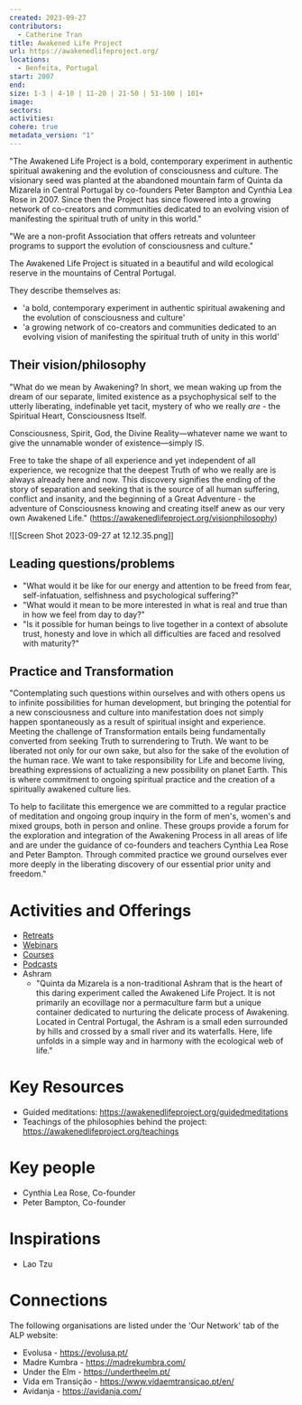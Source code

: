 ```yaml
---
created: 2023-09-27
contributors:
  - Catherine Tran
title: Awakened Life Project
url: https://awakenedlifeproject.org/
locations:
  - Benfeita, Portugal
start: 2007
end: 
size: 1-3 | 4-10 | 11-20 | 21-50 | 51-100 | 101+
image: 
sectors: 
activities: 
cohere: true
metadata_version: "1"
---
```

"The Awakened Life Project is a bold, contemporary experiment in authentic spiritual awakening and the evolution of consciousness and culture. The visionary seed was planted at the abandoned mountain farm of Quinta da Mizarela in Central Portugal by co-founders Peter Bampton and Cynthia Lea Rose in 2007. Since then the Project has since flowered into a growing network of co-creators and communities dedicated to an evolving vision of manifesting the spiritual truth of unity in this world."

"We are a non-profit Association that offers retreats and volunteer programs to support the evolution of consciousness and culture."

The Awakened Life Project is situated in a beautiful and wild ecological reserve in the mountains of Central Portugal.

They describe themselves as:
- 'a bold, contemporary experiment in authentic spiritual awakening and the evolution of consciousness and culture'
- 'a growing network of co-creators and communities dedicated to an evolving vision of manifesting the spiritual truth of unity in this world'

## Their vision/philosophy

"What do we mean by Awakening? In short, we mean waking up from the dream of our separate, limited existence as a psychophysical self to the utterly liberating, indefinable yet tacit, mystery of who we really _are_ - the Spiritual Heart, Consciousness Itself.  
  
Consciousness, Spirit, God, the Divine Reality—whatever name we want to give the unnamable wonder of existence—simply IS.  
  
Free to take the shape of all experience and yet independent of all experience, we recognize that the deepest Truth of who we really are is always already here and now. This discovery signifies the ending of the story of separation and seeking that is the source of all human suffering, conflict and insanity, and the beginning of a Great Adventure - the adventure of Consciousness knowing and creating itself anew as our very own Awakened Life." (https://awakenedlifeproject.org/visionphilosophy)

![[Screen Shot 2023-09-27 at 12.12.35.png]]

## Leading questions/problems
  
- "What would it be like for our energy and attention to be freed from fear, self-infatuation, selfishness and psychological suffering?"
- "What would it mean to be more interested in what is real and true than in how we feel from day to day?"
- "Is it possible for human beings to live together in a context of absolute trust, honesty and love in which all difficulties are faced and resolved with maturity?"

## Practice and Transformation

"Contemplating such questions within ourselves and with others opens us to infinite possibilities for human development, but bringing the potential for a new consciousness and culture into manifestation does not simply happen spontaneously as a result of spiritual insight and experience. Meeting the challenge of Transformation entails being fundamentally converted from seeking Truth to surrendering to Truth. We want to be liberated not only for our own sake, but also for the sake of the evolution of the human race. We want to take responsibility for Life and become living, breathing expressions of actualizing a new possibility on planet Earth. This is where commitment to ongoing spiritual practice and the creation of a spiritually awakened culture lies.  
  
To help to facilitate this emergence we are committed to a regular practice of meditation and ongoing group inquiry in the form of men's, women's and mixed groups, both in person and online. These groups provide a forum for the exploration and integration of the Awakening Process in all areas of life and are under the guidance of co-founders and teachers Cynthia Lea Rose and Peter Bampton. Through commited practice we ground ourselves ever more deeply in the liberating discovery of our essential prior unity and freedom."

# Activities and Offerings

- [Retreats](https://awakenedlifeproject.org/retreats)
- [Webinars](https://awakenedlifeproject.org/webinars)
- [Courses](https://awakenedlifeproject.org/courses)
- [Podcasts](https://awakenedlifeproject.org/podcasts)
- Ashram
	- "Quinta da Mizarela is a non-traditional Ashram that is the heart of this daring experiment called the Awakened Life Project. It is not primarily an ecovillage nor a permaculture farm but a unique container dedicated to nurturing the delicate process of Awakening. Located in Central Portugal, the Ashram is a small eden surrounded by hills and crossed by a small river and its waterfalls. Here, life unfolds in a simple way and in harmony with the ecological web of life."
# Key Resources

- Guided meditations: https://awakenedlifeproject.org/guidedmeditations
- Teachings of the philosophies behind the project: https://awakenedlifeproject.org/teachings
# Key people

- Cynthia Lea Rose, Co-founder
- Peter Bampton, Co-founder
# Inspirations

- Lao Tzu

# Connections

The following organisations are listed under the 'Our Network' tab of the ALP website:
- Evolusa - https://evolusa.pt/
- Madre Kumbra - https://madrekumbra.com/
- Under the Elm - https://undertheelm.pt/ 
- Vida em Transição - https://www.vidaemtransicao.pt/en/
- Avidanja - https://avidanja.com/ 